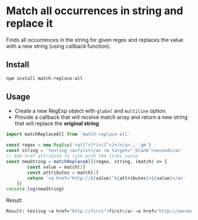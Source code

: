 # Match all occurrences in string and replace it
Finds all occurrences in the string for given regex and replaces the value with a new string (using callback function).

## Install

```bash
npm install match-replace-all
```

## Usage

- Create a new RegExp object with `global` and `multiline` option.
- Provide a callback that will receive match array and return a new string that will replace the **original string**

```javascript
import matchReplaceAll from 'match-replace-all'

const regex = new RegExp('<a([^>]*)>([^<]+)</a>', 'gm')
const string = 'testing <a>first</a> <a target="_blank">second</a>'
// Add href attribute to link with the links value
const newString = matchReplaceAll(regex, string, (match) => {
        const value = match[2]
        const attributes = match[1]
        return `<a href="http://${value}"${attributes}>${value}</a>`
    })
console.log(newString)
``` 

Result:
```bash
Result: testing <a href="http://first">first</a> <a href="http://second" target="_blank">second</a>
```